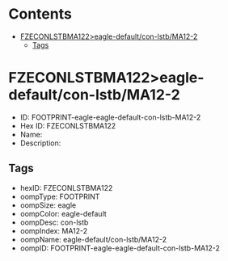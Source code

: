 



Contents
========

* [FZECONLSTBMA122>eagle-default/con-lstb/MA12-2](#fzeconlstbma122eagle-defaultcon-lstbma12-2)
	* [Tags](#tags)

# FZECONLSTBMA122>eagle-default/con-lstb/MA12-2

- ID: FOOTPRINT-eagle-eagle-default-con-lstb-MA12-2
- Hex ID: FZECONLSTBMA122
- Name: 
- Description: 

## Tags

- hexID: FZECONLSTBMA122
- oompType: FOOTPRINT
- oompSize: eagle
- oompColor: eagle-default
- oompDesc: con-lstb
- oompIndex: MA12-2
- oompName: eagle-default/con-lstb/MA12-2
- oompID: FOOTPRINT-eagle-eagle-default-con-lstb-MA12-2

